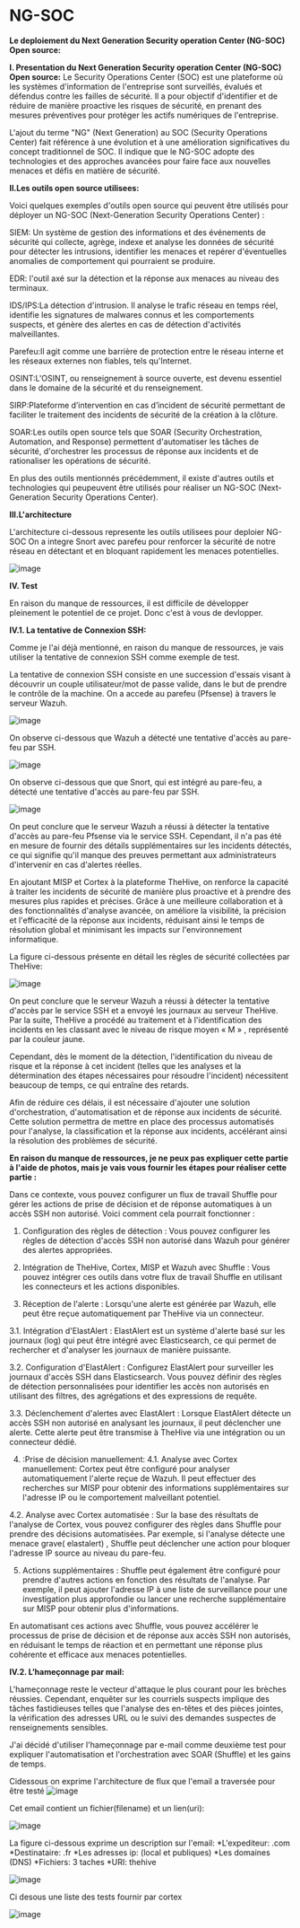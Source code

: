 # NG-SOC
**Le deploiement du Next Generation Security operation Center (NG-SOC) Open source:**


**I. Presentation du Next Generation Security operation Center (NG-SOC) Open source:**
Le Security Operations Center (SOC) est une plateforme où les systèmes d'information de l'entreprise sont surveillés, évalués et défendus contre les failles de sécurité. Il a pour objectif d'identifier et de réduire de manière proactive les risques de sécurité, en prenant des mesures préventives pour protéger les actifs numériques de l'entreprise.

L'ajout du terme "NG" (Next Generation) au SOC (Security Operations Center) fait référence à une évolution et à une amélioration significatives du concept traditionnel de SOC. Il indique que le NG-SOC adopte des technologies et des approches avancées pour faire face aux nouvelles menaces et défis en matière de sécurité.

**II.Les outils open source utilisees:**

Voici quelques exemples d'outils open source qui peuvent être utilisés pour déployer un NG-SOC (Next-Generation Security Operations Center) :

SIEM: Un système de gestion des informations et des événements de sécurité qui collecte, agrège, indexe et analyse les données de sécurité pour détecter les intrusions, identifier les menaces et repérer d'éventuelles anomalies de comportement qui pourraient se produire.

EDR: l'outil axé sur la détection et la réponse aux menaces au niveau des terminaux.

IDS/IPS:La détection d'intrusion. Il analyse le trafic réseau en temps réel, identifie les signatures de malwares connus et les comportements suspects, et génère des alertes en cas de détection d'activités malveillantes.

Parefeu:Il agit comme une barrière de protection entre le réseau interne et les réseaux externes non fiables, tels qu'Internet. 

OSINT:L'OSINT, ou renseignement à source ouverte, est devenu essentiel dans le domaine de la sécurité et du renseignement. 

SIRP:Plateforme d’intervention en cas d’incident de sécurité permettant de faciliter le traitement des incidents de sécurité de la création à la clôture.

SOAR:Les outils open source tels que SOAR (Security Orchestration, Automation, and Response) permettent d'automatiser les tâches de sécurité, d'orchestrer les processus de réponse aux incidents et de rationaliser les opérations de sécurité.

 En plus des outils mentionnés précédemment, il existe d'autres outils et technologies qui peupeuvent être utilisés pour réaliser un NG-SOC (Next-Generation Security Operations Center).
 
**III.L'architecture**

L'architecture ci-dessous represente les outils utilisees pour deploier NG-SOC
On a integre Snort avec parefeu pour renforcer la sécurité de notre réseau en détectant et en bloquant rapidement les menaces potentielles.

![image](https://github.com/alarkhis/NG-SOC/assets/58915338/361d9974-9855-4266-9d0a-bd877fc0fb58)

**IV. Test**

En raison du manque de ressources, il est difficile de développer pleinement le potentiel de ce projet. Donc c'est à vous de devlopper.

**IV.1. La tentative de Connexion SSH:**

Comme je l'ai déjà mentionné, en raison du manque de ressources, je vais utiliser la tentative de connexion SSH comme exemple de test.

La tentative de connexion SSH consiste en une succession d'essais visant à découvrir un couple utilisateur/mot de passe valide, dans le but de prendre le contrôle de la machine.
On a accede au parefeu (Pfsense)  à travers le serveur Wazuh.

![image](https://github.com/alarkhis/NG-SOC/assets/58915338/bf572eb6-16ad-46bc-843d-044900a8fe8b)

On observe ci-dessous que Wazuh a détecté une tentative d'accès au pare-feu par SSH.

![image](https://github.com/alarkhis/NG-SOC/assets/58915338/05e6ea5a-a21a-4d6d-afde-994c346f177a)

On observe ci-dessous que que Snort, qui est intégré au pare-feu, a détecté une tentative d'accès au pare-feu par SSH.

![image](https://github.com/alarkhis/NG-SOC/assets/58915338/f921877a-9708-4850-8cbf-28058d1e8434)


On peut conclure que le serveur Wazuh a réussi à détecter la tentative d'accès au pare-feu Pfsense via le service SSH. Cependant, il n'a pas été en mesure de fournir des détails supplémentaires sur les incidents détectés, ce qui signifie qu'il manque des preuves permettant aux administrateurs d'intervenir en cas d'alertes réelles.

En ajoutant MISP et Cortex à la plateforme TheHive, on renforce la capacité à traiter les incidents de sécurité de manière plus proactive et à prendre des mesures plus rapides et précises. Grâce à une meilleure collaboration et à des fonctionnalités d'analyse avancée, on améliore la visibilité, la précision et l'efficacité de la réponse aux incidents, réduisant ainsi le temps de résolution global et minimisant les impacts sur l'environnement informatique.

La figure ci-dessous présente en détail les règles de sécurité collectées par TheHive:

![image](https://github.com/alarkhis/NG-SOC/assets/58915338/d2ae0be8-8c4b-43b0-9a8a-82adb855098b)

On peut conclure que le serveur Wazuh a réussi à détecter la tentative d'accès par le service SSH et a envoyé les journaux au serveur TheHive. Par la suite, TheHive a procédé au traitement et à l'identification des incidents en les classant avec le niveau de risque moyen « M » , représenté par la couleur jaune. 

Cependant, dès le moment de la détection, l'identification du niveau de risque et la réponse à cet incident (telles que les analyses et la détermination des étapes nécessaires pour résoudre l'incident) nécessitent beaucoup de temps, ce qui entraîne des retards.

Afin de réduire ces délais, il est nécessaire d'ajouter une solution d'orchestration, d'automatisation et de réponse aux incidents de sécurité. Cette solution permettra de mettre en place des processus automatisés pour l'analyse, la classification et la réponse aux incidents, accélérant ainsi la résolution des problèmes de sécurité.

**En raison du manque de ressources, je ne peux pas expliquer cette partie à l'aide de photos, mais je vais vous fournir les étapes pour réaliser cette partie :**

Dans ce contexte, vous pouvez configurer un flux de travail Shuffle pour gérer les actions de prise de décision et de réponse automatiques à un accès SSH non autorisé. Voici comment cela pourrait fonctionner :

1. Configuration des règles de détection : Vous pouvez configurer les règles de détection d'accès SSH non autorisé dans Wazuh pour générer des alertes appropriées.

2. Intégration de TheHive, Cortex, MISP et Wazuh avec Shuffle : Vous pouvez intégrer ces outils dans votre flux de travail Shuffle en utilisant les connecteurs et les actions disponibles.

3. Réception de l'alerte : Lorsqu'une alerte est générée par Wazuh, elle peut être reçue automatiquement par TheHive via un connecteur.

3.1. Intégration d'ElastAlert : ElastAlert est un système d'alerte basé sur les journaux (log) qui peut être intégré avec Elasticsearch, ce qui permet de rechercher et d'analyser les journaux de manière puissante.

3.2. Configuration d'ElastAlert : Configurez ElastAlert pour surveiller les journaux d'accès SSH dans Elasticsearch. Vous pouvez définir des règles de détection personnalisées pour identifier les accès non autorisés en utilisant des filtres, des agrégations et des expressions de requête.

3.3. Déclenchement d'alertes avec ElastAlert : Lorsque ElastAlert détecte un accès SSH non autorisé en analysant les journaux, il peut déclencher une alerte. Cette alerte peut être transmise à TheHive via une intégration ou un connecteur dédié. 

4. :Prise de décision manuellement:
4.1. Analyse avec Cortex manuellement: Cortex peut être configuré pour analyser automatiquement l'alerte reçue de Wazuh. Il peut effectuer des recherches sur MISP pour obtenir des informations supplémentaires sur l'adresse IP ou le comportement malveillant potentiel.

4.2. Analyse avec Cortex automatisée : Sur la base des résultats de l'analyse de Cortex, vous pouvez configurer des règles dans Shuffle pour prendre des décisions automatisées. Par exemple, si l'analyse détecte une menace grave( elastalert) , Shuffle peut déclencher une action pour bloquer l'adresse IP source au niveau du pare-feu.

5. Actions supplémentaires : Shuffle peut également être configuré pour prendre d'autres actions en fonction des résultats de l'analyse. Par exemple, il peut ajouter l'adresse IP à une liste de surveillance pour une investigation plus approfondie ou lancer une recherche supplémentaire sur MISP pour obtenir plus d'informations.

En automatisant ces actions avec Shuffle, vous pouvez accélérer le processus de prise de décision et de réponse aux accès SSH non autorisés, en réduisant le temps de réaction et en permettant une réponse plus cohérente et efficace aux menaces potentielles.

**IV.2. L’hameçonnage par mail:**

L'hameçonnage reste le vecteur d'attaque le plus courant pour les brèches réussies. Cependant, enquêter sur les courriels suspects implique des tâches fastidieuses telles que l'analyse des en-têtes et des pièces jointes, la vérification des adresses URL ou le suivi des demandes suspectes de renseignements sensibles.
 
J'ai décidé d'utiliser l'hameçonnage par e-mail comme deuxième test pour expliquer l'automatisation et l'orchestration avec SOAR (Shuffle) et les gains de temps.

Cidessous on exprime l'architecture de flux que l'email a traversée pour être testé
![image](https://github.com/alarkhis/NG-SOC/assets/58915338/9dfdb5bb-968a-49e0-b6c9-96ff5ae14d7b)

Cet email contient un fichier(filename) et un lien(uri):

![image](https://github.com/alarkhis/NG-SOC/assets/58915338/5fd7ce27-988f-4a9b-b026-e261cd787ce4)

La figure ci-dessous exprime un description sur l'email:
*L'expediteur: .com
*Destinataire: .fr
*Les adresses ip: (local et publiques)
*Les domaines (DNS) 
*Fichiers: 3 taches
*URI: thehive

![image](https://github.com/alarkhis/NG-SOC/assets/58915338/546e88f2-2a19-481e-8285-80f0c85ce1e7)

Ci desous une liste des tests fournir par cortex

![image](https://github.com/alarkhis/NG-SOC/assets/58915338/7f1b5983-0abf-4de6-8c3a-2671e59af866)


